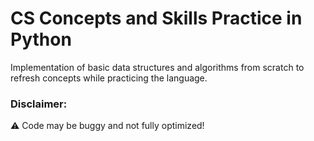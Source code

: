 # CS Concepts and Skills Practice in Python
Implementation of basic data structures and algorithms from scratch to refresh concepts while practicing the language.

### Disclaimer:
:warning: Code may be buggy and not fully optimized! 
